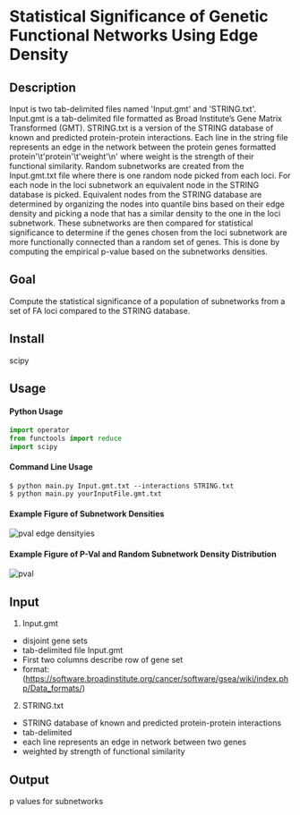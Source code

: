 # Statistical Significance of Genetic Functional Networks Using Edge Density 

## Description
Input is two tab-delimited files named 'Input.gmt' and 'STRING.txt'. Input.gmt is a 
tab-delimited file formatted as Broad Institute’s Gene Matrix Transformed (GMT). STRING.txt 
is a version of the STRING database of known and predicted protein-protein interactions. 
Each line in the string file represents an edge in the network between the protein genes 
formatted protein'\t'protein'\t'weight'\n' where weight is the strength of their functional 
similarity. 
Random subnetworks are created from the Input.gmt.txt file where there is one random node
picked from each loci. For each node in the loci subnetwork an equivalent node in the 
STRING database is picked. Equivalent nodes from the STRING database are determined by 
organizing the nodes into quantile bins based on their edge density and picking a node 
that has a similar density to the one in the loci subnetwork.
These subnetworks are then compared for statistical significance to determine if the genes
chosen from the loci subnetwork are more functionally connected than a random set of genes.
This is done by computing the empirical p-value based on the subnetworks densities.

## Goal
Compute the statistical significance of a population of subnetworks from a 
set of FA loci compared to the STRING database. 

## Install
scipy

## Usage
#### Python Usage
```python
import operator
from functools import reduce
import scipy
```

#### Command Line Usage
```commandline
$ python main.py Input.gmt.txt --interactions STRING.txt 
$ python main.py yourInputFile.gmt.txt
```
#### Example Figure of Subnetwork Densities
![pval edge densityies](https://user-images.githubusercontent.com/22487858/137910105-d4a6deab-ab47-49ea-b379-22f4956b8986.png)

#### Example Figure of P-Val and Random Subnetwork Density Distribution
![pval](https://user-images.githubusercontent.com/22487858/137910088-39abf6ee-49b9-40ae-99a0-4b248dac8abf.png)

## Input
1. Input.gmt
- disjoint gene sets
- tab-delimited file Input.gmt
- First two columns describe row of gene set
- format: (https://software.broadinstitute.org/cancer/software/gsea/wiki/index.php/Data_formats/)
2. STRING.txt
- STRING database of known and predicted protein-protein interactions
- tab-delimited
- each line represents an edge in network between two genes
- weighted by strength of functional similarity

## Output
p values for subnetworks
